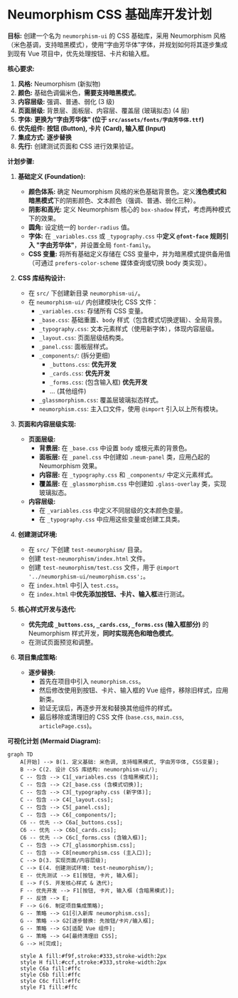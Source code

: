 # Neumorphism CSS 基础库开发计划

**目标:** 创建一个名为 `neumorphism-ui` 的 CSS 基础库，采用 Neumorphism 风格（米色基调，支持暗黑模式），使用“字由芳华体”字体，并规划如何将其逐步集成到现有 Vue 项目中，优先处理按钮、卡片和输入框。

**核心要求:**

1.  **风格:** Neumorphism (新拟物)
2.  **颜色:** 基础色调偏米色，**需要支持暗黑模式**。
3.  **内容层级:** 强调、普通、弱化 (3 级)
4.  **页面层级:** 背景层、面板层、内容层、覆盖层 (玻璃拟态) (4 层)
5.  **字体:** **更换为“字由芳华体” (位于 `src/assets/fonts/字由芳华体.ttf`)**
6.  **优先组件:** **按钮 (Button), 卡片 (Card), 输入框 (Input)**
7.  **集成方式:** **逐步替换**
8.  **先行:** 创建测试页面和 CSS 进行效果验证。

**计划步骤:**

1.  **基础定义 (Foundation):**
    *   **颜色体系:** 确定 Neumorphism 风格的米色基础背景色。定义**浅色模式和暗黑模式**下的阴影颜色、文本颜色（强调、普通、弱化三种）。
    *   **阴影和高光:** 定义 Neumorphism 核心的 `box-shadow` 样式，考虑两种模式下的效果。
    *   **圆角:** 设定统一的 `border-radius` 值。
    *   **字体:** 在 `_variables.css` 或 `_typography.css` 中**定义 `@font-face` 规则引入 "字由芳华体"**，并设置全局 `font-family`。
    *   **CSS 变量:** 将所有基础定义存储在 CSS 变量中，并为暗黑模式提供备用值（可通过 `prefers-color-scheme` 媒体查询或切换 body 类实现）。

2.  **CSS 库结构设计:**
    *   在 `src/` 下创建新目录 `neumorphism-ui/`。
    *   在 `neumorphism-ui/` 内创建模块化 CSS 文件：
        *   `_variables.css`: 存储所有 CSS 变量。
        *   `_base.css`: 基础重置、`body` 样式（包含模式切换逻辑）、全局背景。
        *   `_typography.css`: 文本元素样式（使用新字体），体现内容层级。
        *   `_layout.css`: 页面层级结构类。
        *   `_panel.css`: 面板层样式。
        *   `_components/`: (拆分更细)
            *   `_buttons.css`: **优先开发**
            *   `_cards.css`: **优先开发**
            *   `_forms.css`: (包含输入框) **优先开发**
            *   ... (其他组件)
        *   `_glassmorphism.css`: 覆盖层玻璃拟态样式。
        *   `neumorphism.css`: 主入口文件，使用 `@import` 引入以上所有模块。

3.  **页面和内容层级实现:**
    *   **页面层级:**
        *   **背景层:** 在 `_base.css` 中设置 `body` 或根元素的背景色。
        *   **面板层:** 在 `_panel.css` 中创建如 `.neum-panel` 类，应用凸起的 Neumorphism 效果。
        *   **内容层:** 在 `_typography.css` 和 `_components/` 中定义元素样式。
        *   **覆盖层:** 在 `_glassmorphism.css` 中创建如 `.glass-overlay` 类，实现玻璃拟态。
    *   **内容层级:**
        *   在 `_variables.css` 中定义不同层级的文本颜色变量。
        *   在 `_typography.css` 中应用这些变量或创建工具类。

4.  **创建测试环境:**
    *   在 `src/` 下创建 `test-neumorphism/` 目录。
    *   创建 `test-neumorphism/index.html` 文件。
    *   创建 `test-neumorphism/test.css` 文件，用于 `@import '../neumorphism-ui/neumorphism.css';`。
    *   在 `index.html` 中引入 `test.css`。
    *   在 `index.html` 中**优先添加按钮、卡片、输入框**进行测试。

5.  **核心样式开发与迭代:**
    *   **优先完成 `_buttons.css`, `_cards.css`, `_forms.css` (输入框部分)** 的 Neumorphism 样式开发，**同时实现亮色和暗色模式**。
    *   在测试页面预览和调整。

6.  **项目集成策略:**
    *   **逐步替换:**
        *   首先在项目中引入 `neumorphism.css`。
        *   然后修改使用到按钮、卡片、输入框的 Vue 组件，移除旧样式，应用新类。
        *   验证无误后，再逐步开发和替换其他组件的样式。
        *   最后移除或清理旧的 CSS 文件 (`base.css`, `main.css`, `articlePage.css`)。

**可视化计划 (Mermaid Diagram):**

```mermaid
graph TD
    A[开始] --> B(1. 定义基础: 米色调, 支持暗黑模式, 字由芳华体, CSS变量);
    B --> C(2. 设计 CSS 库结构: neumorphism-ui/);
    C -- 包含 --> C1[_variables.css (含暗黑模式)];
    C -- 包含 --> C2[_base.css (含模式切换)];
    C -- 包含 --> C3[_typography.css (新字体)];
    C -- 包含 --> C4[_layout.css];
    C -- 包含 --> C5[_panel.css];
    C -- 包含 --> C6[_components/];
    C6 -- 优先 --> C6a[_buttons.css];
    C6 -- 优先 --> C6b[_cards.css];
    C6 -- 优先 --> C6c[_forms.css (含输入框)];
    C -- 包含 --> C7[_glassmorphism.css];
    C -- 包含 --> C8[neumorphism.css (主入口)];
    C --> D(3. 实现页面/内容层级);
    C --> E(4. 创建测试环境: test-neumorphism/);
    E -- 优先测试 --> E1[按钮, 卡片, 输入框];
    E --> F(5. 开发核心样式 & 迭代);
    F -- 优先开发 --> F1[按钮, 卡片, 输入框 (含暗黑模式)];
    F -- 反馈 --> E;
    F --> G(6. 制定项目集成策略);
    G -- 策略 --> G1[引入新库 neumorphism.css];
    G -- 策略 --> G2[逐步替换: 先按钮/卡片/输入框];
    G -- 策略 --> G3[适配 Vue 组件];
    G -- 策略 --> G4[最终清理旧 CSS];
    G --> H[完成];

    style A fill:#f9f,stroke:#333,stroke-width:2px
    style H fill:#ccf,stroke:#333,stroke-width:2px
    style C6a fill:#ffc
    style C6b fill:#ffc
    style C6c fill:#ffc
    style F1 fill:#ffc